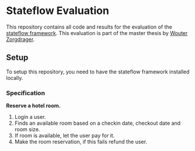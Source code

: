 # Stateflow Evaluation
This repository contains all code and results for the evaluation of the [stateflow framework](https://github.com/wzorgdrager/stateful_dataflows).
This evaluation is part of the master thesis by [Wouter Zorgdrager](https://github.com/wzorgdrager).

## Setup
To setup this repository, you need to have the stateflow framework installed locally. 

### Specification
**Reserve a hotel room.**
1. Login a user.
2. Finds an available room based on a checkin date, checkout date and room size.
3. If room is available, let the user pay for it.
4. Make the room reservation, if this fails refund the user.